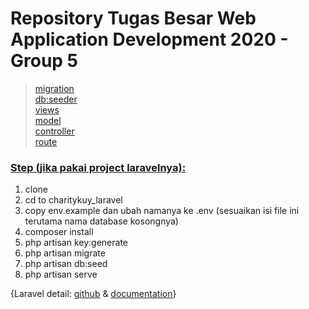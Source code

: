 # Repository Tugas Besar Web Application Development 2020 - Group 5

> [migration](https://github.com/zeeniye/CharityKuy-wad5/tree/main/charitykuy_laravel/database/migrations)<br>
> [db:seeder](https://github.com/zeeniye/CharityKuy-wad5/tree/main/charitykuy_laravel/database/seeders)<br>
> [views](https://github.com/zeeniye/CharityKuy-wad5/tree/main/charitykuy_laravel/resources/views)<br>
> [model](https://github.com/zeeniye/CharityKuy-wad5/tree/main/charitykuy_laravel/app/Models)<br>
> [controller](https://github.com/zeeniye/CharityKuy-wad5/tree/main/charitykuy_laravel/app/Http/Controllers)<br>
> [route](https://github.com/zeeniye/CharityKuy-wad5/blob/main/charitykuy_laravel/routes/web.php)<br>

### [Step (jika pakai project laravelnya):](https://medium.com/@shuvosutradhar/clone-laravel-project-from-github-d712f594d68d)
1. clone
2. cd to charitykuy_laravel
3. copy env.example dan ubah namanya ke .env (sesuaikan isi file ini terutama nama database kosongnya)
4. composer install
5. php artisan key:generate
6. php artisan migrate
7. php artisan db:seed
8. php artisan serve

{Laravel detail: [github](https://github.com/laravel/laravel) & [documentation](https://laravel.com/docs/8.x/installation)}

